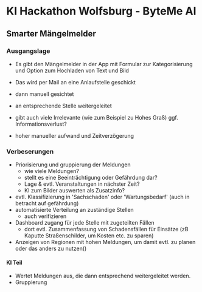 # KI Hackathon Wolfsburg - ByteMe AI

## Smarter Mängelmelder

### Ausgangslage

- Es gibt den Mängelmelder in der App mit Formular zur Kategorisierung und Option zum Hochladen von Text und Bild
- Das wird per Mail an eine Anlaufstelle geschickt
- dann manuell gesichtet
- an entsprechende Stelle weitergeleitet

- gibt auch viele Irrelevante (wie zum Beispiel zu Hohes Graß) ggf. Informationsverlust?
- hoher manueller aufwand und Zeitverzögerung

### Verbeserungen

- Priorisierung und gruppierung der Meldungen
  - wie viele Meldungen?
  - stellt es eine Beeinträchtigung oder Gefährdung dar?
  - Lage & evtl. Veranstaltungen in nächster Zeit?
  - KI zum Bilder auswerten als Zusatzinfo?
- evtl. Klassifizierung in 'Sachschaden' oder 'Wartungsbedarf' (auch in betracht auf gefährdung)
- automatisierte Verteilung an zuständige Stellen
  - auch verifizieren
- Dashboard zugang für jede Stelle mit zugeteilten Fällen
  - dort evtl. Zusammenfassung von Schadensfällen für Einsätze (zB Kaputte Straßenschilder, um Kosten etc. zu sparen)
- Anzeigen von Regionen mit hohen Meldungen, um damit evtl. zu planen oder das anders zu nutzen()

#### KI Teil

- Wertet Meldungen aus, die dann entsprechend weitergeleitet werden.
- Gruppierung
